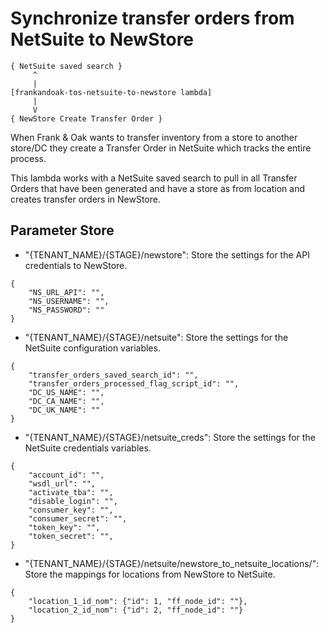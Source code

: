# Synchronize transfer orders from NetSuite to NewStore

```
{ NetSuite saved search }
     ^
     |
[frankandoak-tos-netsuite-to-newstore lambda]
     |
     V
{ NewStore Create Transfer Order }
```

When Frank & Oak wants to transfer inventory from a store to another store/DC
they create a Transfer Order in NetSuite which tracks the entire process.

This lambda works with a NetSuite saved search to pull in all Transfer Orders that
have been generated and have a store as from location and creates transfer orders
in NewStore.

## Parameter Store
- "{TENANT_NAME}/{STAGE}/newstore": Store the settings for the API credentials to NewStore.
```
{
    "NS_URL_API": "",
    "NS_USERNAME": "",
    "NS_PASSWORD": ""
}
```
- "{TENANT_NAME}/{STAGE}/netsuite": Store the settings for the NetSuite configuration variables.
```
{
    "transfer_orders_saved_search_id": "",
    "transfer_orders_processed_flag_script_id": "",
    "DC_US_NAME": "",
    "DC_CA_NAME": "",
    "DC_UK_NAME": ""
}
```
- "{TENANT_NAME}/{STAGE}/netsuite_creds": Store the settings for the NetSuite credentials variables.
```
{
    "account_id": "",
    "wsdl_url": "",
    "activate_tba": "",
    "disable_login": "",
    "consumer_key": "",
    "consumer_secret": "",
    "token_key": "",
    "token_secret": "",
}
```
- "{TENANT_NAME}/{STAGE}/netsuite/newstore_to_netsuite_locations/<id>": Store the mappings for locations from NewStore to NetSuite.
```
{
    "location_1_id_nom": {"id": 1, "ff_node_id": ""},
    "location_2_id_nom": {"id": 2, "ff_node_id": ""}
}
```
